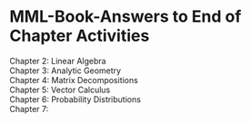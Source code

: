 # MML-Book-Answers to End of Chapter Activities

Chapter 2: Linear Algebra <br>
Chapter 3: Analytic Geometry <br>
Chapter 4: Matrix Decompositions <br>
Chapter 5: Vector Calculus <br>
Chapter 6: Probability Distributions<br>
Chapter 7: <br>


